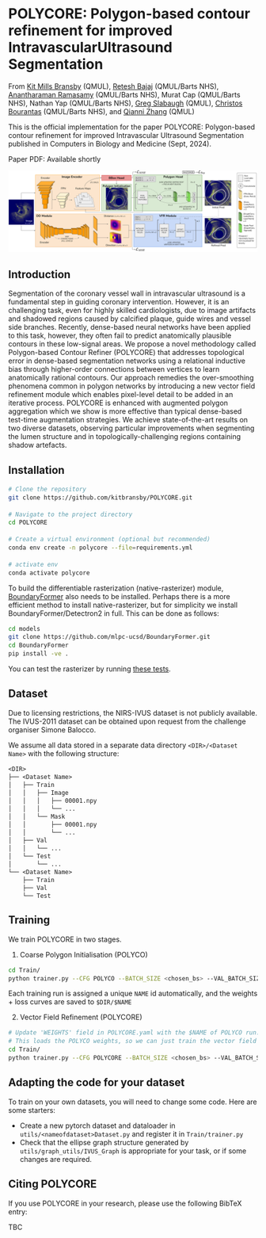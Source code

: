 
# POLYCORE: Polygon-based contour refinement for improved IntravascularUltrasound Segmentation
From  [Kit Mills Bransby](https://kitbransby.github.io/) (QMUL), [Retesh Bajaj](https://scholar.google.com/citations?user=7laMbzYAAAAJ&hl=en) (QMUL/Barts NHS), [Anantharaman Ramasamy](https://www.pcronline.com/Physicians/Anantharaman-Ramasamy) (QMUL/Barts NHS), Murat Cap (QMUL/Barts NHS), Nathan Yap (QMUL/Barts NHS), [Greg Slabaugh](https://www.eecs.qmul.ac.uk/~gslabaugh/) (QMUL), [Christos Bourantas](https://scholar.google.co.uk/citations?user=rQn8RpgAAAAJ&hl=en) (QMUL/Barts NHS), and [Qianni Zhang](https://scholar.google.co.uk/citations?user=XR6C9BoAAAAJ&hl=en) (QMUL)

This is the official implementation for the paper POLYCORE: Polygon-based contour refinement for improved Intravascular Ultrasound Segmentation published in Computers in Biology and Medicine (Sept, 2024).

Paper PDF: Available shortly

![](graphics/ARCHITECTURE.png)

## Introduction
Segmentation of the coronary vessel wall in intravascular ultrasound is a fundamental step in guiding coronary intervention. However, it is an challenging task, even for highly skilled cardiologists, due to image artifacts and shadowed regions caused by calcified plaque, guide wires and vessel side branches. Recently, dense-based neural networks have been applied to this task, however, they often fail to predict anatomically plausible contours in these low-signal areas. We propose a novel methodology called Polygon-based Contour Refiner (POLYCORE) that addresses topological error in dense-based segmentation networks using a relational inductive bias through higher-order connections between vertices to learn anatomically rational contours. Our approach remedies the over-smoothing phenomena common in polygon networks by introducing a new vector field refinement module which enables pixel-level detail to be added in an iterative process. POLYCORE is enhanced with augmented polygon aggregation which we show is more effective than typical dense-based test-time augmentation strategies. We achieve state-of-the-art results on two diverse datasets, observing particular improvements when segmenting the lumen structure and in topologically-challenging regions containing shadow artefacts. 

## Installation

```bash
# Clone the repository
git clone https://github.com/kitbransby/POLYCORE.git

# Navigate to the project directory
cd POLYCORE

# Create a virtual environment (optional but recommended)
conda env create -n polycore --file=requirements.yml

# activate env
conda activate polycore
```

To build the differentiable rasterization (native-rasterizer) module, [BoundaryFormer](https://github.com/mlpc-ucsd/BoundaryFormer) also needs to be installed. Perhaps there is a more efficient method to install native-rasterizer, but for simplicity we install BoundaryFormer/Detectron2 in full. This can be done as follows:

```bash
cd models
git clone https://github.com/mlpc-ucsd/BoundaryFormer.git
cd BoundaryFormer
pip install -ve .
```

You can test the rasterizer by running [these tests](https://github.com/mlpc-ucsd/BoundaryFormer/blob/boundary_former/projects/BoundaryFormer/run-rasterizer-tests.py).

## Dataset
Due to licensing restrictions, the NIRS-IVUS dataset is not publicly available. The IVUS-2011 dataset can be obtained upon request from the challenge organiser Simone Balocco. 

We assume all data stored in a separate data directory ``<DIR>/<Dataset Name>`` with the following structure:
```
<DIR>
├── <Dataset Name>
│   ├── Train
│   │   ├── Image
│   │   │   ├── 00001.npy
│   │   │   └── ...
│   │   └── Mask
│   │       ├── 00001.npy
│   │       └── ...
│   ├── Val 
│   │   └── ...
│   └── Test
│       └── ...
└── <Dataset Name>
    ├── Train
    ├── Val
    └── Test
```

## Training
We train POLYCORE in two stages. 
1. Coarse Polygon Initialisation (POLYCO)

```bash
cd Train/
python trainer.py --CFG POLYCO --BATCH_SIZE <chosen_bs> --VAL_BATCH_SIZE <chosen_bs> --DIR <directory_for_data_and_results>
```

Each training run is assigned a unique `NAME` id automatically, and the weights + loss curves are saved to ``$DIR/$NAME``

2. Vector Field Refinement (POLYCORE)

```bash
# Update 'WEIGHTS' field in POLYCORE.yaml with the $NAME of POLYCO run. 
# This loads the POLYCO weights, so we can just train the vector field refinement
cd Train/
python trainer.py --CFG POLYCORE --BATCH_SIZE <chosen_bs> --VAL_BATCH_SIZE <chosen_bs> --DIR <directory_for_data_and_results>
```

## Adapting the code for your dataset
To train on your own datasets, you will need to change some code. Here are some starters:
* Create a new pytorch dataset and dataloader in ``utils/<nameofdataset>Dataset.py`` and register it in ``Train/trainer.py``
* Check that the ellipse graph structure generated by ``utils/graph_utils/IVUS_Graph`` is appropriate for your task, or if some changes are required.

## Citing POLYCORE
If you use POLYCORE in your research, please use the following BibTeX entry: 

TBC


